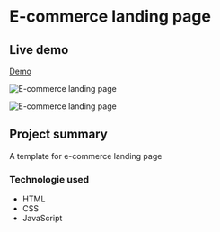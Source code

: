 # E-commerce landing page

## Live demo
[Demo](https://the-ecommerce-landingpage.netlify.app/)

 ![E-commerce landing page](https://res.cloudinary.com/dgm9zfiuo/image/upload/v1698691449/Portfolio%20projects/view_1_k5eara.png)


 ![E-commerce landing page](https://res.cloudinary.com/dgm9zfiuo/image/upload/v1698691447/Portfolio%20projects/view_2_ua48vi.png)

## Project summary
A template for e-commerce landing page
### Technologie used
* HTML
* CSS
* JavaScript
